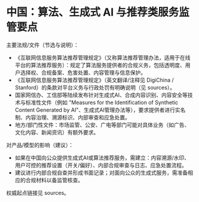 # 中国：算法、生成式 AI 与推荐类服务监管要点

主要法规/文件（节选与说明）：

- 《互联网信息服务算法推荐管理规定》（又称算法推荐管理办法，适用于在线平台的算法推荐服务）：规定了算法服务提供者的合规义务，包括透明度、用户选择权、合规备案、危害处置、内容管理与信息保护。
- 《互联网信息服务算法推荐管理规定》（英文翻译/注释见 DigiChina / Stanford）的条款对平台义务与行政处罚有明确说明（见 sources）。
- 国家网信办、工信部等陆续发布针对生成式AI、合成内容识别、内容安全等技术与标准性文件（例如 "Measures for the Identification of Synthetic Content Generated by AI"、生成式AI管理办法等），要求提供者进行实名制、内容治理、溯源标识、内部审查和应急处置。
- 地方/部门性文件：市场监管、公安、广电等部门可能对具体业务（如广告、文化内容、新闻资讯）有额外要求。

对产品/模型的影响（建议）：

- 如果在中国向公众提供生成式AI或算法推荐服务，需建立：内容溯源/水印、用户可控的推荐设置（开关/偏好）、内部合规审查与日志、应急处置流程。
- 建议进行内部合规自查并形成书面记录；对面向公众的生成式服务，需准备相应的合规材料以备监管核查。

权威起点链接见 sources。
